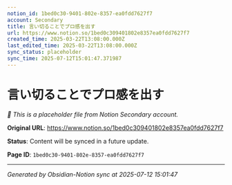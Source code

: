 ```yaml
---
notion_id: 1bed0c30-9401-802e-8357-ea0fdd7627f7
account: Secondary
title: 言い切ることでプロ感を出す
url: https://www.notion.so/1bed0c309401802e8357ea0fdd7627f7
created_time: 2025-03-22T13:08:00.000Z
last_edited_time: 2025-03-22T13:08:00.000Z
sync_status: placeholder
sync_time: 2025-07-12T15:01:47.371987
---
```


# 言い切ることでプロ感を出す

*🔄 This is a placeholder file from Notion Secondary account.*

**Original URL**: https://www.notion.so/1bed0c309401802e8357ea0fdd7627f7

**Status**: Content will be synced in a future update.

**Page ID**: `1bed0c30-9401-802e-8357-ea0fdd7627f7`

---

*Generated by Obsidian-Notion sync at 2025-07-12 15:01:47*
